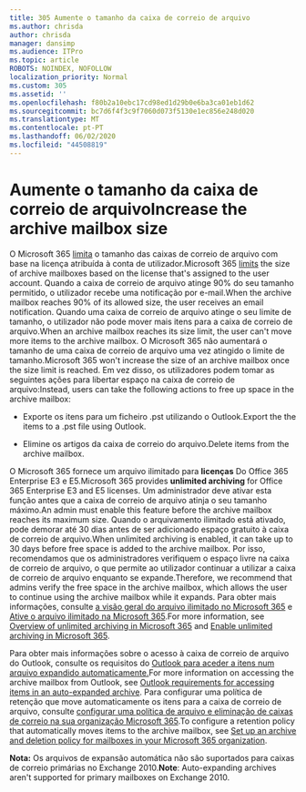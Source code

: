 ```yaml
---
title: 305 Aumente o tamanho da caixa de correio de arquivo
ms.author: chrisda
author: chrisda
manager: dansimp
ms.audience: ITPro
ms.topic: article
ROBOTS: NOINDEX, NOFOLLOW
localization_priority: Normal
ms.custom: 305
ms.assetid: ''
ms.openlocfilehash: f80b2a10ebc17cd98ed1d29b0e6ba3ca01eb1d62
ms.sourcegitcommit: bc7d6f4f3c9f7060d073f5130e1ec856e248d020
ms.translationtype: MT
ms.contentlocale: pt-PT
ms.lasthandoff: 06/02/2020
ms.locfileid: "44508819"
---
```

# <a name="increase-the-archive-mailbox-size"></a><span data-ttu-id="27494-102">Aumente o tamanho da caixa de correio de arquivo</span><span class="sxs-lookup"><span data-stu-id="27494-102">Increase the archive mailbox size</span></span>

<span data-ttu-id="27494-103">O Microsoft 365 [limita](https://docs.microsoft.com/office365/servicedescriptions/exchange-online-service-description/exchange-online-limits#mailbox-storage-limits) o tamanho das caixas de correio de arquivo com base na licença atribuída à conta de utilizador.</span><span class="sxs-lookup"><span data-stu-id="27494-103">Microsoft 365 [limits](https://docs.microsoft.com/office365/servicedescriptions/exchange-online-service-description/exchange-online-limits#mailbox-storage-limits) the size of archive mailboxes based on the license that's assigned to the user account.</span></span> <span data-ttu-id="27494-104">Quando a caixa de correio de arquivo atinge 90% do seu tamanho permitido, o utilizador recebe uma notificação por e-mail.</span><span class="sxs-lookup"><span data-stu-id="27494-104">When the archive mailbox reaches 90% of its allowed size, the user receives an email notification.</span></span> <span data-ttu-id="27494-105">Quando uma caixa de correio de arquivo atinge o seu limite de tamanho, o utilizador não pode mover mais itens para a caixa de correio de arquivo.</span><span class="sxs-lookup"><span data-stu-id="27494-105">When an archive mailbox reaches its size limit, the user can't move more items to the archive mailbox.</span></span> <span data-ttu-id="27494-106">O Microsoft 365 não aumentará o tamanho de uma caixa de correio de arquivo uma vez atingido o limite de tamanho.</span><span class="sxs-lookup"><span data-stu-id="27494-106">Microsoft 365 won't increase the size of an archive mailbox once the size limit is reached.</span></span> <span data-ttu-id="27494-107">Em vez disso, os utilizadores podem tomar as seguintes ações para libertar espaço na caixa de correio de arquivo:</span><span class="sxs-lookup"><span data-stu-id="27494-107">Instead, users can take the following actions to free up space in the archive mailbox:</span></span>

- <span data-ttu-id="27494-108">Exporte os itens para um ficheiro .pst utilizando o Outlook.</span><span class="sxs-lookup"><span data-stu-id="27494-108">Export the the items to a .pst file using Outlook.</span></span>

- <span data-ttu-id="27494-109">Elimine os artigos da caixa de correio do arquivo.</span><span class="sxs-lookup"><span data-stu-id="27494-109">Delete items from the archive mailbox.</span></span>

<span data-ttu-id="27494-110">O Microsoft 365 fornece um arquivo ilimitado para **licenças** Do Office 365 Enterprise E3 e E5.</span><span class="sxs-lookup"><span data-stu-id="27494-110">Microsoft 365 provides **unlimited archiving** for Office 365 Enterprise E3 and E5 licenses.</span></span> <span data-ttu-id="27494-111">Um administrador deve ativar esta função antes que a caixa de correio de arquivo atinja o seu tamanho máximo.</span><span class="sxs-lookup"><span data-stu-id="27494-111">An admin must enable this feature before the archive mailbox reaches its maximum size.</span></span> <span data-ttu-id="27494-112">Quando o arquivamento ilimitado está ativado, pode demorar até 30 dias antes de ser adicionado espaço gratuito à caixa de correio de arquivo.</span><span class="sxs-lookup"><span data-stu-id="27494-112">When unlimited archiving is enabled, it can take up to 30 days before free space is added to the archive mailbox.</span></span> <span data-ttu-id="27494-113">Por isso, recomendamos que os administradores verifiquem o espaço livre na caixa de correio de arquivo, o que permite ao utilizador continuar a utilizar a caixa de correio de arquivo enquanto se expande.</span><span class="sxs-lookup"><span data-stu-id="27494-113">Therefore, we recommend that admins verify the free space in the archive mailbox, which allows the user to continue using the archive mailbox while it expands.</span></span> <span data-ttu-id="27494-114">Para obter mais informações, consulte [a visão geral do arquivo ilimitado no Microsoft 365](https://docs.microsoft.com/microsoft-365/compliance/unlimited-archiving) e [Ative o arquivo ilimitado na Microsoft 365](https://docs.microsoft.com/microsoft-365/compliance/enable-unlimited-archiving).</span><span class="sxs-lookup"><span data-stu-id="27494-114">For more information, see [Overview of unlimited archiving in Microsoft 365](https://docs.microsoft.com/microsoft-365/compliance/unlimited-archiving) and [Enable unlimited archiving in Microsoft 365](https://docs.microsoft.com/microsoft-365/compliance/enable-unlimited-archiving).</span></span>

<span data-ttu-id="27494-115">Para obter mais informações sobre o acesso à caixa de correio de arquivo do Outlook, consulte os requisitos do [Outlook para aceder a itens num arquivo expandido automaticamente.](https://docs.microsoft.com/microsoft-365/compliance/unlimited-archiving#outlook-requirements-for-accessing-items-in-an-auto-expanded-archive)</span><span class="sxs-lookup"><span data-stu-id="27494-115">For more information on accessing the archive mailbox from Outlook, see [Outlook requirements for accessing items in an auto-expanded archive](https://docs.microsoft.com/microsoft-365/compliance/unlimited-archiving#outlook-requirements-for-accessing-items-in-an-auto-expanded-archive).</span></span> <span data-ttu-id="27494-116">Para configurar uma política de retenção que move automaticamente os itens para a caixa de correio de arquivo, consulte [configurar uma política de arquivo e eliminação de caixas de correio na sua organização Microsoft 365](https://docs.microsoft.com/microsoft-365/compliance/set-up-an-archive-and-deletion-policy-for-mailboxes).</span><span class="sxs-lookup"><span data-stu-id="27494-116">To configure a retention policy that automatically moves items to the archive mailbox, see [Set up an archive and deletion policy for mailboxes in your Microsoft 365 organization](https://docs.microsoft.com/microsoft-365/compliance/set-up-an-archive-and-deletion-policy-for-mailboxes).</span></span>

<span data-ttu-id="27494-117">**Nota:** Os arquivos de expansão automática não são suportados para caixas de correio primárias no Exchange 2010.</span><span class="sxs-lookup"><span data-stu-id="27494-117">**Note**: Auto-expanding archives aren't supported for primary mailboxes on Exchange 2010.</span></span>
